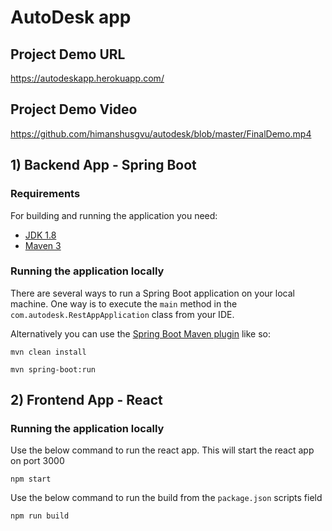 # AutoDesk app

## Project Demo URL
https://autodeskapp.herokuapp.com/

## Project Demo Video
https://github.com/himanshusgvu/autodesk/blob/master/FinalDemo.mp4

## 1) Backend App - Spring Boot

### Requirements

For building and running the application you need:

- [JDK 1.8](http://www.oracle.com/technetwork/java/javase/downloads/jdk8-downloads-2133151.html)
- [Maven 3](https://maven.apache.org)

### Running the application locally

There are several ways to run a Spring Boot application on your local machine. One way is to execute the `main` method in the `com.autodesk.RestAppApplication` class from your IDE.

Alternatively you can use the [Spring Boot Maven plugin](https://docs.spring.io/spring-boot/docs/current/reference/html/build-tool-plugins-maven-plugin.html) like so:

```shell
mvn clean install
```

```shell
mvn spring-boot:run
```

## 2) Frontend App - React

### Running the application locally

Use the below command to run the react app. This will start the react app on port 3000

```shell
npm start
```

Use the below command to run the build from the `package.json` scripts field

```shell
npm run build
```
